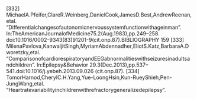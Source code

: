 [332] MichaelA.Pfeifer,ClareR.Weinberg,DanielCook,JamesD.Best,AndrewReenan,etal.
“Differentialchangesofautonomicnervoussystemfunctionwithageinman”.
In:TheAmericanJournalofMedicine75.2(Aug.1983),pp.249–258.
doi:10.1016/0002-9343(83)91201-9(cit.onp.87).BIBLIOGRAPHY 159
[333] MilenaPavlova,KanwaljitSingh,MyriamAbdennadher,EliotS.Katz,BarbaraA.Dworetzky,etal.
“ComparisonofcardiorespiratoryandEEGabnormalitieswithseizuresinadultsandchildren”.
In:Epilepsy&Behavior 29.3(Dec.2013),pp.537–541.doi:10.1016/j.yebeh.2013.09.026
(cit.onp.87).
[334] TomorHarnod,CherylC.H.Yang,Yue-LoongHsin,Kun-RueyShieh,Pen-JungWang,etal.
“Heartratevariabilityinchildrenwithrefractorygeneralizedepilepsy”.